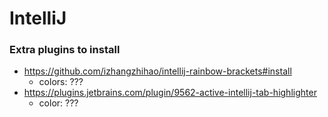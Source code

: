 IntelliJ
===================

### Extra plugins to install

- https://github.com/izhangzhihao/intellij-rainbow-brackets#install
    - colors: ???
- https://plugins.jetbrains.com/plugin/9562-active-intellij-tab-highlighter
    - color: ???